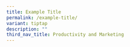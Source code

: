 ```yaml
---
title: Example Title
permalink: /example-title/
variant: tiptap
description: ""
third_nav_title: Productivity and Marketing
---
```

